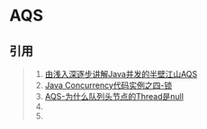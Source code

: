 # AQS

## 引用
>1. [由浅入深逐步讲解Java并发的半壁江山AQS](https://mp.weixin.qq.com/s/bxWgo9IuggDpE1l37JqEhQ)
>1. [Java Concurrency代码实例之四-锁](https://zhuanlan.zhihu.com/p/27546231)
>1. [AQS-为什么队列头节点的Thread是null](https://blog.csdn.net/weixin_38106322/article/details/107141976)
>1. []()
>1. []()